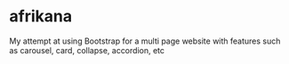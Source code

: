 # afrikana
My attempt at using Bootstrap for a multi page website with features such as carousel, card, collapse, accordion, etc
